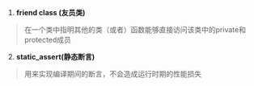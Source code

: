 1. **friend class (友员类)**

> 在一个类中指明其他的类（或者）函数能够直接访问该类中的private和protected成员

2. **static_assert(静态断言)**

> 用来实现编译期间的断言，不会造成运行时期的性能损失
